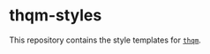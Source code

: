 # thqm-styles

This repository contains the style templates for [`thqm`](https://github.com/loiccoyle/thqm-rs).

